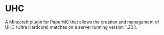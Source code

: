 # UHC
A Minecraft plugin for PaperMC that allows the creation and management of UHC (Ultra Hardcore) matches on a server running version 1.20.1.